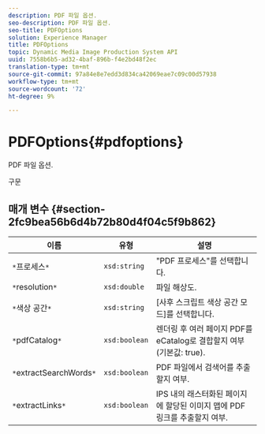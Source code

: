 ```yaml
---
description: PDF 파일 옵션.
seo-description: PDF 파일 옵션.
seo-title: PDFOptions
solution: Experience Manager
title: PDFOptions
topic: Dynamic Media Image Production System API
uuid: 7558b6b5-ad32-4baf-896b-f4e2bd48f2ec
translation-type: tm+mt
source-git-commit: 97a84e8e7edd3d834ca42069eae7c09c00d57938
workflow-type: tm+mt
source-wordcount: '72'
ht-degree: 9%

---
```



# PDFOptions{#pdfoptions}

PDF 파일 옵션.

구문

## 매개 변수 {#section-2fc9bea56b6d4b72b80d4f04c5f9b862}

| 이름 | 유형 | 설명 |
|---|---|---|
| `*`프로세스`*` | `xsd:string` | &quot;PDF 프로세스&quot;를 선택합니다. |
| `*`resolution`*` | `xsd:double` | 파일 해상도. |
| `*`색상 공간`*` | `xsd:string` | [사후 스크립트 색상 공간 모드]를 선택합니다. |
| `*`pdfCatalog`*` | `xsd:boolean` | 렌더링 후 여러 페이지 PDF를 eCatalog로 결합할지 여부(기본값: true). |
| `*`extractSearchWords`*` | `xsd:boolean` | PDF 파일에서 검색어를 추출할지 여부. |
| `*`extractLinks`*` | `xsd:boolean` | IPS 내의 래스터화된 페이지에 할당된 이미지 맵에 PDF 링크를 추출할지 여부. |

